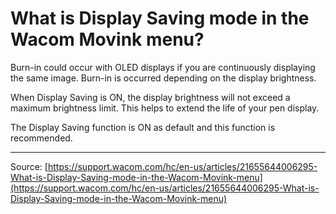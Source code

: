 # What is Display Saving mode in the Wacom Movink menu?

Burn-in could occur with OLED displays if you are continuously displaying the same image. Burn-in is occurred depending on the display brightness.


When Display Saving is ON, the display brightness will not exceed a maximum brightness limit. This helps to extend the life of your pen display.


The Display Saving function is ON as default and this function is recommended.

---
Source: [https://support.wacom.com/hc/en-us/articles/21655644006295-What-is-Display-Saving-mode-in-the-Wacom-Movink-menu](https://support.wacom.com/hc/en-us/articles/21655644006295-What-is-Display-Saving-mode-in-the-Wacom-Movink-menu)
